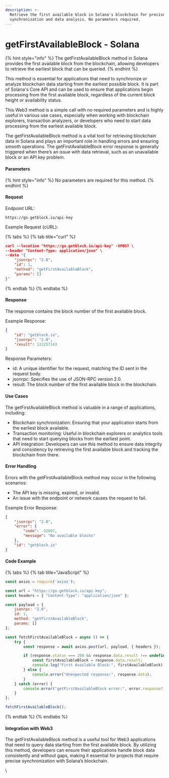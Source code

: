 ```yaml
---
description: >-
  Retrieve the first available block in Solana's blockchain for precise
  synchronization and data analysis. No parameters required.
---
```


# getFirstAvailableBlock - Solana

{% hint style="info" %}
The getFirstAvailableBlock method in Solana provides the first available block from the blockchain, allowing developers to retrieve the earliest block that can be queried.&#x20;
{% endhint %}

This method is essential for applications that need to synchronize or analyze blockchain data starting from the earliest possible block. It is part of Solana's Core API and can be used to ensure that applications begin processing from the first available block, regardless of the current block height or availability status.

This Web3 method is a simple call with no required parameters and is highly useful in various use cases, especially when working with blockchain explorers, transaction analyzers, or developers who need to start data processing from the earliest available block.

The getFirstAvailableBlock method is a vital tool for retrieving blockchain data in Solana and plays an important role in handling errors and ensuring smooth operations. The getFirstAvailableBlock error response is generally triggered when there’s an issue with data retrieval, such as an unavailable block or an API key problem.

#### Parameters

{% hint style="info" %}
No parameters are required for this method.
{% endhint %}

#### Request

Endpoint URL:&#x20;

```
https://go.getblock.io/api-key
```

Example Request (cURL):

{% tabs %}
{% tab title="curl" %}
```json
curl --location "https://go.getblock.io/api-key" -XPOST \
--header "Content-Type: application/json" \
--data '{
    "jsonrpc": "2.0",
    "id": 1,
    "method": "getFirstAvailableBlock",
    "params": []
}'
```
{% endtab %}
{% endtabs %}

#### Response

The response contains the block number of the first available block.

Example Response:

```json
{
    "id": "getblock.io",
    "jsonrpc": "2.0",
    "result": 122257143
}
```

Response Parameters:

* id: A unique identifier for the request, matching the ID sent in the request body.
* jsonrpc: Specifies the use of JSON-RPC version 2.0.
* result: The block number of the first available block in the blockchain.

#### Use Cases

The getFirstAvailableBlock method is valuable in a range of applications, including:

* Blockchain synchronization: Ensuring that your application starts from the earliest block available.
* Transaction monitoring: Useful in blockchain explorers or analytics tools that need to start querying blocks from the earliest point.
* API integration: Developers can use this method to ensure data integrity and consistency by retrieving the first available block and tracking the blockchain from there.

#### Error Handling

Errors with the getFirstAvailableBlock method may occur in the following scenarios:

* The API key is missing, expired, or invalid.
* An issue with the endpoint or network causes the request to fail.

Example Error Response:

```json
{
    "jsonrpc": "2.0",
    "error": {
        "code": -32007,
        "message": "No available blocks"
    },
    "id": "getblock.io"
}
```

#### Code Example

{% tabs %}
{% tab title="JavaScript" %}
```javascript
const axios = require('axios');

const url = "https://go.getblock.io/api-key"; 
const headers = { "Content-Type": "application/json" };

const payload = {
    jsonrpc: "2.0",
    id: 1, 
    method: "getFirstAvailableBlock",
    params: []
};

const fetchFirstAvailableBlock = async () => {
    try {
        const response = await axios.post(url, payload, { headers });

        if (response.status === 200 && response.data.result !== undefined) {
            const firstAvailableBlock = response.data.result;
            console.log("First Available Block:", firstAvailableBlock);
        } else {
            console.error("Unexpected response:", response.data);
        }
    } catch (error) {
        console.error("getFirstAvailableBlock error:", error.response?.data || error.message);
    }
};

fetchFirstAvailableBlock();

```
{% endtab %}
{% endtabs %}

#### Integration with Web3

The getFirstAvailableBlock method is a useful tool for Web3 applications that need to query data starting from the first available block. By utilizing this method, developers can ensure their applications handle block data consistently and without gaps, making it essential for projects that require precise synchronization with Solana’s blockchain.

\

